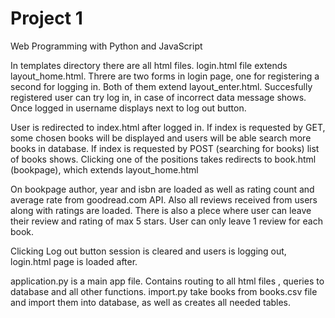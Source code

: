 # Project 1

Web Programming with Python and JavaScript

In templates directory there are all html files. login.html file extends layout_home.html. Threre are two forms in login page, one for registering a second for logging in. Both of them extend layout_enter.html. Succesfully registered user can try log in, in case of incorrect data message shows. Once logged in username displays next to log out button.

User is redirected to index.html after logged in. If index is requested by GET, some chosen books will be displayed and users will be able search more books in database. If index is requested by POST (searching for books) list of books shows. Clicking one of the positions takes redirects to book.html (bookpage), which extends layout_home.html

On bookpage author, year and isbn are loaded as well as rating count and average rate from goodread.com API. Also all reviews received from users along with ratings are loaded. There is also a plece where user can leave their review and rating of max 5 stars. User can only leave 1 review for each book.

Clicking Log out button session is cleared and users is logging out, login.html page is loaded after.

application.py is a main app file. Contains routing to all html files , queries to database and all other functions.
import.py take books from books.csv file and import them into database, as well as creates all needed tables.
